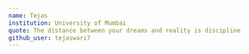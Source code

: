 ```yaml
---
name: Tejas
institution: University of Mumbai
quote: The distance between your dreams and reality is discipline
github_user: tejaswari7
---
```

